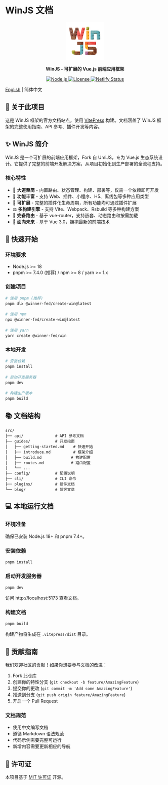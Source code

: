 # WinJS 文档

<p align="center">
  <img src="src/public/images/logo.png" width="120" alt="WinJS Logo">
</p>

<p align="center">
  <strong>WinJS - 可扩展的 Vue.js 前端应用框架</strong>
</p>

<p align="center">
  <a href="https://nodejs.org/">
    <img src="https://img.shields.io/badge/node-%3E%3D18-brightgreen.svg" alt="Node.js">
  </a>
  <a href="LICENSE">
    <img src="https://img.shields.io/badge/license-MIT-blue.svg" alt="License">
  </a>
  <a href="https://app.netlify.com/projects/winjs-docs/deploys">
    <img src="https://api.netlify.com/api/v1/badges/1b9b4475-68fe-4125-a8ad-d93955df7ac4/deploy-status" alt="Netlify Status">
  </a>
</p>

[English](./README.md) | 简体中文

## 📖 关于此项目

这是 WinJS 框架的官方文档站点，使用 [VitePress](https://vitepress.dev/) 构建。文档涵盖了 WinJS 框架的完整使用指南、API
参考、插件开发等内容。

## ✨ WinJS 简介

WinJS 是一个可扩展的前端应用框架，Fork 自 UmiJS，专为 Vue.js 生态系统设计。它提供了完整的前端开发解决方案，从项目初始化到生产部署的全流程支持。

### 核心特性

- 💎 **大道至简** - 内置路由、状态管理、构建、部署等，仅需一个依赖即可开发
- 🎁 **功能丰富** - 支持 Web、插件、小程序、H5、离线包等多种应用类型
- 🎉 **可扩展** - 完整的插件化生命周期，所有功能均可通过插件扩展
- ⚖️ **多构建引擎** - 支持 Vite、Webpack、Rsbuild 等多种构建方案
- 🌴 **完备路由** - 基于 vue-router，支持嵌套、动态路由和按需加载
- 🚄 **面向未来** - 基于 Vue 3.0，拥抱最新的前端技术

## 🚀 快速开始

### 环境要求

- Node.js >= 18
- pnpm >= 7.4.0 (推荐) / npm >= 8 / yarn >= 1.x

### 创建项目

```bash
# 使用 pnpm (推荐)
pnpm dlx @winner-fed/create-win@latest

# 使用 npm
npx @winner-fed/create-win@latest

# 使用 yarn
yarn create @winner-fed/win
```

### 本地开发

```bash
# 安装依赖
pnpm install

# 启动开发服务器
pnpm dev

# 构建生产版本
pnpm build
```

## 📚 文档结构

```
src/
├── api/              # API 参考文档
├── guides/           # 开发指南
│   ├── getting-started.md    # 快速开始
│   ├── introduce.md          # 框架介绍
│   ├── build.md             # 构建配置
│   ├── routes.md            # 路由配置
│   └── ...
├── config/           # 配置说明
├── cli/              # CLI 命令
├── plugins/          # 插件文档
└── blog/             # 博客文章
```

## 💻 本地运行文档

### 环境准备

确保已安装 Node.js 18+ 和 pnpm 7.4+。

### 安装依赖

```bash
pnpm install
```

### 启动开发服务器

```bash
pnpm dev
```

访问 http://localhost:5173 查看文档。

### 构建文档

```bash
pnpm build
```

构建产物将生成在 `.vitepress/dist` 目录。

## 🤝 贡献指南

我们欢迎社区的贡献！如果你想要参与文档的改进：

1. Fork 此仓库
2. 创建你的特性分支 (`git checkout -b feature/AmazingFeature`)
3. 提交你的更改 (`git commit -m 'Add some AmazingFeature'`)
4. 推送到分支 (`git push origin feature/AmazingFeature`)
5. 开启一个 Pull Request

### 文档规范

- 使用中文编写文档
- 遵循 Markdown 语法规范
- 代码示例需要完整可运行
- 新增内容需要更新相应的导航

## 📄 许可证

本项目基于 [MIT 许可证](LICENSE) 开源。
